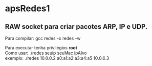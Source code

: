 # apsRedes1
## RAW socket para criar pacotes ARP, IP e UDP.


Para compilar: gcc redes -o redes -w

Para executar tenha privilégios __root__  
Como usar: ./redes seuip seuMac ipAlvo  
exemplo: ./redes 10.0.0.2 a0:a1:a2:a3:a4:a5 10.0.0.3  
